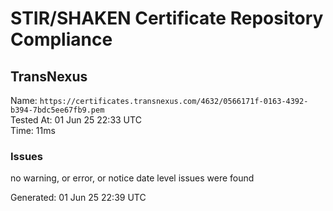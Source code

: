 # STIR/SHAKEN Certificate Repository Compliance

## TransNexus

Name: `https://certificates.transnexus.com/4632/0566171f-0163-4392-b394-7bdc5ee67fb9.pem`\
Tested At: 01 Jun 25 22:33 UTC\
Time: 11ms

### Issues

no warning, or error, or notice date level issues were found

Generated: 01 Jun 25 22:39 UTC